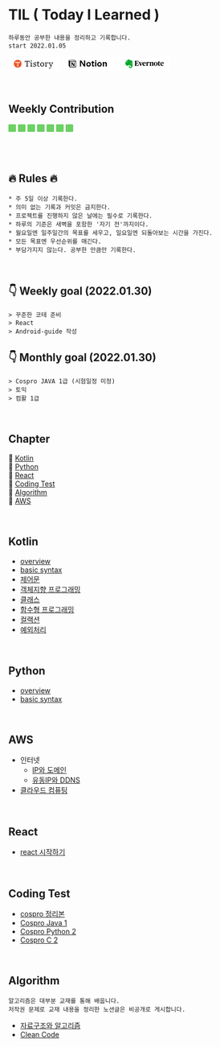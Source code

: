 # TIL  ( Today I Learned )
    하루동안 공부한 내용을 정리하고 기록합니다.  
    start 2022.01.05 

<a href="https://code-review.tistory.com/" target="_blank"><img src="./img/tistory.png"></a>
<a href="https://foggy-silica-61a.notion.site/TIL-ee6830b8923f44e2951f13ad55516e69" target="_blank"><img src="./img/notion.png"></a>
<a href="https://www.evernote.com/shard/s724/sh/17e5ce44-0bec-7f0d-73cf-98687cf14921/147dccda00c98884482556fe0e24bc90" target="_blank"><img src="./img/evernote.png"></a>

<br>


## Weekly Contribution

<a target="_blank"><img src="./img/committed.png" height="15px"></a>
<img src="./img/committed.png" height="15px">
<img src="./img/committed.png" height="15px">
<img src="./img/committed.png" height="15px">
<img src="./img/committed.png" height="15px">
<img src="./img/committed.png" height="15px">
<img src="./img/committed.png" height="15px"> 

<br><br>

## 🔥 Rules 🔥
    * 주 5일 이상 기록한다.
    * 의미 없는 기록과 커밋은 금지한다.
    * 프로젝트를 진행하지 않은 날에는 필수로 기록한다.
    * 하루의 기준은 새벽을 포함한 '자기 전'까지이다.
    * 월요일엔 일주일간의 목표를 세우고, 일요일엔 되돌아보는 시간을 가진다.
    * 모든 목표엔 우선순위를 매긴다.
    * 부담가지지 않는다. 공부한 만큼만 기록한다.

<br>


## 👇 Weekly goal (2022.01.30)
    > 꾸준한 코테 준비
    > React
    > Android-guide 작성

## 👇 Monthly goal (2022.01.30)
    > Cospro JAVA 1급 (시험일정 미정)
    > 토익
    > 컴활 1급

<br>


## Chapter

🎈 [Kotlin](#Kotlin)  
🎈 [Python](#Python)  
🎈 [React](#React)   
🎈 [Coding Test](#Coding-Test)  
🎈 [Algorithm](#Algorithm)    
🎈 [AWS](#AWS)

<br>

## Kotlin

* [overview](./Kotlin/overview.md)
* [basic syntax](./Kotlin/basic-syntax.md)
* [제어문]()
* [객체지향 프로그래밍]()
* [클래스]()
* [함수형 프로그래밍]()
* [컬랙션]()
* [예외처리]()


<br>

## Python

* [overview](./Python/overview.md)
* [basic syntax](./Python/basic-syntax.md)


<br>

## AWS
* 인터넷   
    + [IP와 도메인](./AWS/IP와-도메인.md)
    + [유동IP와 DDNS](./AWS/유동IP와-DDNS.md)
* [클라우드 컴퓨팅](./AWS/클라우드-컴퓨팅.md)

<br>

## React  
* [react 시작하기](./React/getting-start.md)


<br>

## Coding Test
* [cospro 정리본](https://code-review.tistory.com/entry/Cospro-C-%EC%BD%94%EC%8A%A4%ED%94%84%EB%A1%9C-%EB%8B%B9%EC%9D%BC%EC%B9%98%EA%B8%B0-%EB%8F%84%EC%A0%84Groom-%EC%A0%84%EC%B2%B4-%EB%AC%B8%EC%A0%9C-%ED%92%80%EC%9D%B4)
* [Cospro Java 1](https://github.com/KimSky904/CodingTest/tree/master/YBMIT/COSPRO1%EA%B8%89/JAVA)
* [Cospro Python 2](https://github.com/KimSky904/CosProPython)
* [Cospro C 2](https://github.com/KimSky904/CodingTest/tree/master/YBMIT/COSPRO1%EA%B8%89/C)

<br>

## Algorithm
    알고리즘은 대부분 교재를 통해 배웁니다.
    저작권 문제로 교재 내용을 정리한 노션글은 비공개로 게시합니다.

* [자료구조와 알고리즘](https://www.notion.so/0f813f34ce244e28b2bf12a8b3dd9fb4)
* [Clean Code](https://www.notion.so/Clean-Code-7707ec8fcf70425d8c36a9ed9aa03962)



<br>
